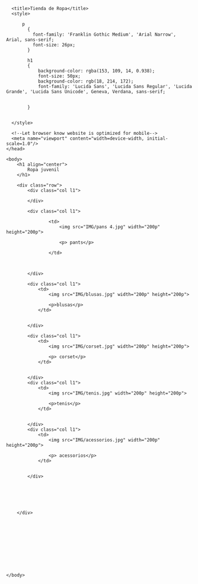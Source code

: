 <!DOCTYPE html>
<html>
    <head>
      <!--Import Google Icon Font-->
      <link href="https://fonts.googleapis.com/icon?family=Material+Icons" rel="stylesheet">
      <!--Import materialize.css-->
      <link type="text/css" rel="stylesheet" href="css/materialize.min.css"  media="screen,projection"/>

      <title>Tienda de Ropa</title>
      <style>
          
          p
            {
              font-family: 'Franklin Gothic Medium', 'Arial Narrow', Arial, sans-serif;
              font-size: 26px;
            }

            h1 
            {
                background-color: rgba(153, 109, 14, 0.938);
                font-size: 50px;
                background-color: rgb(18, 214, 172);
                font-family: 'Lucida Sans', 'Lucida Sans Regular', 'Lucida Grande', 'Lucida Sans Unicode', Geneva, Verdana, sans-serif;


            }


      </style>

      <!--Let browser know website is optimized for mobile-->
      <meta name="viewport" content="width=device-width, initial-scale=1.0"/>
    </head>
        
    <body>
        <h1 align="center">
            Ropa juvenil
        </h1>
       
        <div class="row">
            <div class="col l1">

            </div>

            <div class="col l1">
                
                    <td>
                        <img src="IMG/pans 4.jpg" width="200p" height="200p">

                        <p> pants</p>

                    </td>



            </div>

            <div class="col l1">
                <td>
                    <img src="IMG/blusas.jpg" width="200p" height="200p">

                    <p>blusas</p>
                </td>

                
            </div>

            <div class="col l1">
                <td>
                    <img src="IMG/corset.jpg" width="200p" height="200p">

                    <p> corset</p>
                </td>

                
            </div>
            <div class="col l1">
                <td>
                    <img src="IMG/tenis.jpg" width="200p" height="200p">

                    <p>tenis</p>
                </td>

                
            </div>
            <div class="col l1">
                <td>
                    <img src="IMG/acessorios.jpg" width="200p" height="200p">

                    <p> acessorios</p>
                </td>

                
            </div>




        

        </div>

       




        

       


    </body>
 

</html>
